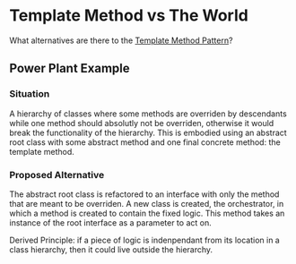 # Template Method vs The World

What alternatives are there to the  [Template Method Pattern](https://en.wikipedia.org/wiki/Template_method_pattern)?

## Power Plant Example

### Situation

A hierarchy of classes where some methods are overriden by descendants while one method should absolutly not be overriden, otherwise it would break the functionality of the hierarchy. This is embodied using an abstract root class with some abstract method and one final concrete method: the template method.

### Proposed Alternative

The abstract root class is refactored to an interface with only the method that are meant to be overriden. A new class is created, the orchestrator, in which a method is created to contain the fixed logic. This method takes an instance of the root interface as a parameter to act on.

Derived Principle: if a piece of logic is indenpendant from its location in a class hierarchy, then it could live outside the hierarchy.
